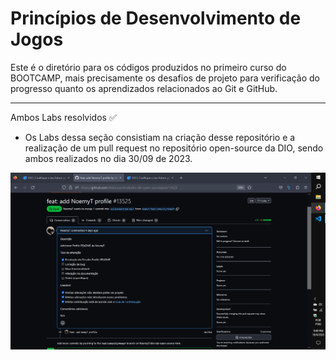 # Princípios de Desenvolvimento de Jogos

Este é o diretório para os códigos produzidos no primeiro curso do BOOTCAMP, mais precisamente os desafios de projeto para verificação do progresso quanto os aprendizados relacionados ao Git e GitHub.

---
Ambos Labs resolvidos ✅

- Os Labs dessa seção consistiam na criação desse repositório e a realização de um pull request no repositório open-source da DIO, sendo ambos realizados no dia 30/09 de 2023.

<div align="center">
    <img src="/Imgs/PullReq.png">
</div>